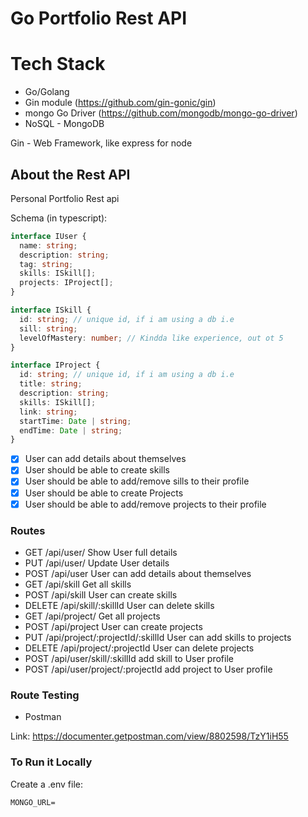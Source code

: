 # Go Portfolio Rest API

# Tech Stack

- Go/Golang
- Gin module (https://github.com/gin-gonic/gin)
- mongo Go Driver (https://github.com/mongodb/mongo-go-driver)
- NoSQL - MongoDB

Gin - Web Framework, like express for node

## About the Rest API

Personal Portfolio Rest api

Schema (in typescript):

```ts
interface IUser {
  name: string;
  description: string;
  tag: string;
  skills: ISkill[];
  projects: IProject[];
}

interface ISkill {
  id: string; // unique id, if i am using a db i.e
  sill: string;
  levelOfMastery: number; // Kindda like experience, out ot 5
}

interface IProject {
  id: string; // unique id, if i am using a db i.e
  title: string;
  description: string;
  skills: ISkill[];
  link: string;
  startTime: Date | string;
  endTime: Date | string;
}
```

- [x] User can add details about themselves
- [x] User should be able to create skills
- [x] User should be able to add/remove sills to their profile
- [x] User should be able to create Projects
- [x] User should be able to add/remove projects to their profile

### Routes

- GET /api/user/ Show User full details
- PUT /api/user/ Update User details
- POST /api/user User can add details about themselves
- GET /api/skill Get all skills
- POST /api/skill User can create skills
- DELETE /api/skill/:skillId User can delete skills
- GET /api/project/ Get all projects
- POST /api/project User can create projects
- PUT /api/project/:projectId/:skillId User can add skills to projects
- DELETE /api/project/:projectId User can delete projects
- POST /api/user/skill/:skillId add skill to User profile
- POST /api/user/project/:projectId add project to User profile

### Route Testing

- Postman

Link: https://documenter.getpostman.com/view/8802598/TzY1iH55

### To Run it Locally

Create a .env file:

```
MONGO_URL=
```
